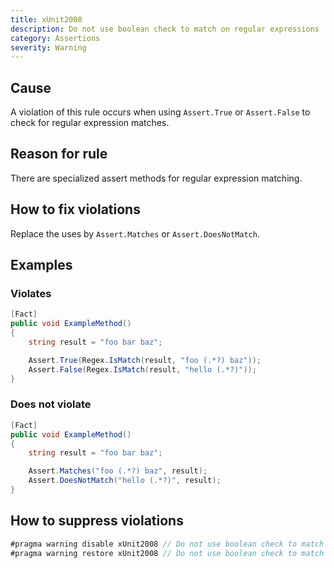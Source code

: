 ```yaml
---
title: xUnit2008
description: Do not use boolean check to match on regular expressions
category: Assertions
severity: Warning
---
```


## Cause

A violation of this rule occurs when using `Assert.True` or `Assert.False` to check for regular expression matches.

## Reason for rule

There are specialized assert methods for regular expression matching.

## How to fix violations

Replace the uses by `Assert.Matches` or `Assert.DoesNotMatch`.

## Examples

### Violates

```csharp
[Fact]
public void ExampleMethod()
{
    string result = "foo bar baz";

    Assert.True(Regex.IsMatch(result, "foo (.*?) baz"));
    Assert.False(Regex.IsMatch(result, "hello (.*?)"));
}
```

### Does not violate

```csharp
[Fact]
public void ExampleMethod()
{
    string result = "foo bar baz";

    Assert.Matches("foo (.*?) baz", result);
    Assert.DoesNotMatch("hello (.*?)", result);
}
```

## How to suppress violations

```csharp
#pragma warning disable xUnit2008 // Do not use boolean check to match on regular expressions
#pragma warning restore xUnit2008 // Do not use boolean check to match on regular expressions
```
